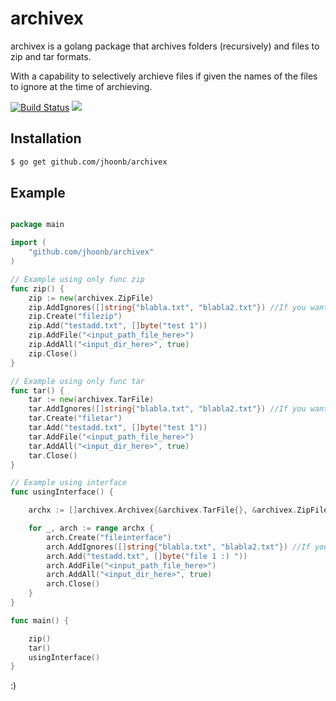 archivex
========

archivex is a golang package that archives folders (recursively) and files to zip and tar formats.

With a capability to selectively archieve files if given the names of the files to ignore at the time of archieving. 

[![Build Status](https://travis-ci.org/jhoonb/archivex.svg)](https://travis-ci.org/jhoonb/archivex) 
[![](http://gocover.io/_badge/github.com/jhoonb/archivex)](http://gocover.io/github.com/jhoonb/archivex)

Installation
-------------

``` bash
$ go get github.com/jhoonb/archivex
``` 


Example 
-------------

```go 

package main

import (
	"github.com/jhoonb/archivex"
)

// Example using only func zip
func zip() {
	zip := new(archivex.ZipFile)
	zip.AddIgnores([]string{"blabla.txt", "blabla2.txt"}) //If you want to add some files in the ignore list
	zip.Create("filezip")
	zip.Add("testadd.txt", []byte("test 1"))
	zip.AddFile("<input_path_file_here>")
	zip.AddAll("<input_dir_here>", true)
	zip.Close()
}

// Example using only func tar
func tar() {
	tar := new(archivex.TarFile)
	tar.AddIgnores([]string{"blabla.txt", "blabla2.txt"}) //If you want to add some files in the ignore list
	tar.Create("filetar")
	tar.Add("testadd.txt", []byte("test 1"))
	tar.AddFile("<input_path_file_here>")
	tar.AddAll("<input_dir_here>", true)
	tar.Close()
}

// Example using interface
func usingInterface() {

	archx := []archivex.Archivex{&archivex.TarFile{}, &archivex.ZipFile{}}

	for _, arch := range archx {
		arch.Create("fileinterface")
		arch.AddIgnores([]string{"blabla.txt", "blabla2.txt"}) //If you want to add some files in the ignore list
		arch.Add("testadd.txt", []byte("file 1 :) "))
		arch.AddFile("<input_path_file_here>")
		arch.AddAll("<input_dir_here>", true)
		arch.Close()
	}
}

func main() {

	zip()
	tar()
	usingInterface()
}

```

:)
